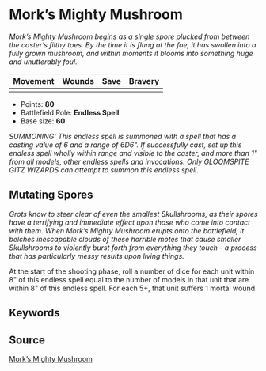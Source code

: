 # Mork’s Mighty Mushroom

_Mork’s Mighty Mushroom begins as a single spore plucked from between the caster’s filthy toes. By the time it is flung at the foe, it has swollen into a fully grown mushroom, and within moments it blooms into something huge and unutterably foul._


| Movement | Wounds | Save | Bravery |
|:--------:|:------:|:----:|:-------:|
|  |  |  |  |

* Points: **80**
* Battlefield Role: **Endless Spell**
* Base size: **60**

_SUMMONING: This endless spell is summoned with a spell that has a casting value of 6 and a range of 6D6". If successfully cast, set up this endless spell wholly within range and visible to the caster, and more than 1" from all models, other endless spells and invocations. Only GLOOMSPITE GITZ WIZARDS can attempt to summon this endless spell._

## Mutating Spores

_Grots know to steer clear of even the smallest Skullshrooms, as their spores have a terrifying and immediate effect upon those who come into contact with them. When Mork’s Mighty Mushroom erupts onto the battlefield, it belches inescapable clouds of these horrible motes that cause smaller Skullshrooms to violently burst forth from everything they touch - a process that has particularly messy results upon living things._

At the start of the shooting phase, roll a number of dice for each unit within 8" of this endless spell equal to the number of models in that unit that are within 8" of this endless spell. For each 5+, that unit suffers 1 mortal wound.

## Keywords



## Source

[Mork’s Mighty Mushroom](https://wahapedia.ru/aos3/factions/gloomspite-gitz/Mork-s-Mighty-Mushroom)
